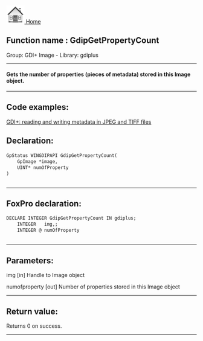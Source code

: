 [<img src="../../images/home.png"> Home ](https://github.com/VFPX/Win32API)  

## Function name : GdipGetPropertyCount
Group: GDI+ Image - Library: gdiplus    
***  


#### Gets the number of properties (pieces of metadata) stored in this Image object. 
***  


## Code examples:
[GDI+: reading and writing metadata in JPEG and TIFF files](../../samples/sample_461.md)  

## Declaration:
```foxpro  
GpStatus WINGDIPAPI GdipGetPropertyCount(
	GpImage *image,
	UINT* numOfProperty
)
  
```  
***  


## FoxPro declaration:
```foxpro  
DECLARE INTEGER GdipGetPropertyCount IN gdiplus;
	INTEGER   img,;
	INTEGER @ numOfProperty
  
```  
***  


## Parameters:
img
[in] Handle to Image object

numofproperty
[out] Number of properties stored in this Image object  
***  


## Return value:
Returns 0 on success.  
***  


